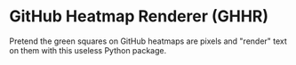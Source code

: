 # GitHub Heatmap Renderer (GHHR)

Pretend the green squares on GitHub heatmaps are pixels and "render" text on them with this useless Python package.
